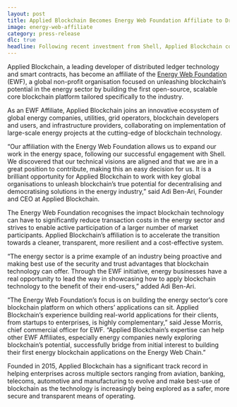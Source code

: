 ```yaml
---
layout: post
title: Applied Blockchain Becomes Energy Web Foundation Affiliate to Drive Blockchain Technology Implementation across the Energy Sector
image: energy-web-affiliate
category: press-release
dlc: true
headline: Following recent investment from Shell, Applied Blockchain collaborates with non-profit organisation.
---
```



Applied Blockchain, a leading developer of distributed ledger technology and smart contracts, has become an affiliate of the [Energy Web Foundation](https://energyweb.org/) (EWF), a global non-profit organisation focused on unleashing blockchain’s potential in the energy sector by building the first open-source, scalable core blockchain platform tailored specifically to the industry.

As an EWF Affiliate, Applied Blockchain joins an innovative ecosystem of global energy companies, utilities, grid operators, blockchain developers and users, and infrastructure providers, collaborating on implementation of large-scale energy projects at the cutting-edge of blockchain technology.

“Our affiliation with the Energy Web Foundation allows us to expand our work in the energy space, following our successful engagement with Shell. We discovered that our technical visions are aligned and that we are in a great position to contribute, making this an easy decision for us. It is a brilliant opportunity for Applied Blockchain to work with key global organisations to unleash blockchain’s true potential for decentralising and democratising solutions in the energy industry,” said Adi Ben-Ari, Founder and CEO at Applied Blockchain.

The Energy Web Foundation recognises the impact blockchain technology can have to significantly reduce transaction costs in the energy sector and strives to enable active participation of a larger number of market participants. Applied Blockchain’s affiliation is to accelerate the transition towards a cleaner, transparent, more resilient and a cost-effective system.

“The energy sector is a prime example of an industry being proactive and making best use of the security and trust advantages that blockchain technology can offer. Through the EWF initiative, energy businesses have a real opportunity to lead the way in showcasing how to apply blockchain technology to the benefit of their end-users,” added Adi Ben-Ari.

“The Energy Web Foundation’s focus is on building the energy sector’s core blockchain platform on which others’ applications can sit. Applied Blockchain’s experience building real-world applications for their clients, from startups to enterprises, is highly complementary,” said Jesse Morris, chief commercial officer for EWF. “Applied Blockchain’s expertise can help other EWF Affiliates, especially energy companies newly exploring blockchain’s potential, successfully bridge from initial interest to building their first energy blockchain applications on the Energy Web Chain.”

Founded in 2015, Applied Blockchain has a significant track record in helping enterprises across multiple sectors ranging from aviation, banking, telecoms, automotive and manufacturing to evolve and make best-use of blockchain as the technology is increasingly being explored as a safer, more secure and transparent means of operating.
